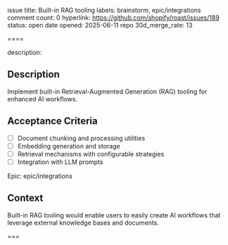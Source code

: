 issue title: Built-in RAG tooling
labels: brainstorm, epic/integrations
comment count: 0
hyperlink: https://github.com/shopify/roast/issues/189
status: open
date opened: 2025-06-11
repo 30d_merge_rate: 13

====

description:
## Description
Implement built-in Retrieval-Augmented Generation (RAG) tooling for enhanced AI workflows.

## Acceptance Criteria
- [ ] Document chunking and processing utilities
- [ ] Embedding generation and storage
- [ ] Retrieval mechanisms with configurable strategies
- [ ] Integration with LLM prompts

Epic: epic/integrations

## Context
Built-in RAG tooling would enable users to easily create AI workflows that leverage external knowledge bases and documents.

===
